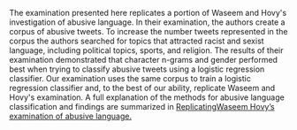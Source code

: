 The examination presented here replicates a portion of Waseem and Hovy's investigation of abusive language. In their examination, the authors create a corpus of abusive tweets. To increase the number tweets represented in the corpus the authors searched for topics that attracted racist and sexist language, including political topics, sports, and religion.  The results of their examination demonstrated that character n-grams and gender performed best when trying to classify abusive tweets using a logistic regression classifier. Our examination uses the same corpus to train a logistic regression classifier and, to the best of our ability, replicate Waseem and Hovy's examination. 
A full explanation of the methods for abusive language classification and findings are summarized in [ReplicatingWaseem Hovy’s examination of abusive language.](https://github.com/rebecca-my/abusive_language_detection/blob/main/Replicating_Waseem_Hovy_examination_of_abusive_language.pdf)
